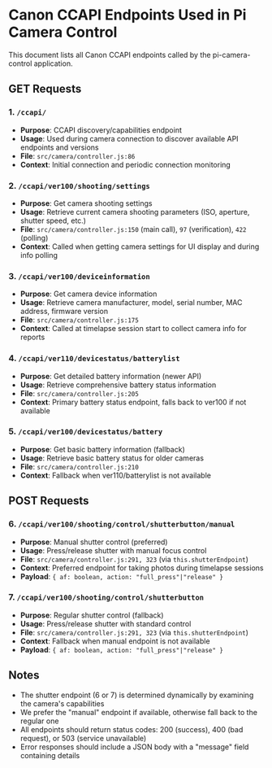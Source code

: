 # Canon CCAPI Endpoints Used in Pi Camera Control

This document lists all Canon CCAPI endpoints called by the pi-camera-control application.

## GET Requests

### 1. `/ccapi/`
- **Purpose**: CCAPI discovery/capabilities endpoint
- **Usage**: Used during camera connection to discover available API endpoints and versions
- **File**: `src/camera/controller.js:86`
- **Context**: Initial connection and periodic connection monitoring

### 2. `/ccapi/ver100/shooting/settings`
- **Purpose**: Get camera shooting settings
- **Usage**: Retrieve current camera shooting parameters (ISO, aperture, shutter speed, etc.)
- **File**: `src/camera/controller.js:150` (main call), `97` (verification), `422` (polling)
- **Context**: Called when getting camera settings for UI display and during info polling

### 3. `/ccapi/ver100/deviceinformation`
- **Purpose**: Get camera device information
- **Usage**: Retrieve camera manufacturer, model, serial number, MAC address, firmware version
- **File**: `src/camera/controller.js:175`
- **Context**: Called at timelapse session start to collect camera info for reports

### 4. `/ccapi/ver110/devicestatus/batterylist`
- **Purpose**: Get detailed battery information (newer API)
- **Usage**: Retrieve comprehensive battery status information
- **File**: `src/camera/controller.js:205`
- **Context**: Primary battery status endpoint, falls back to ver100 if not available

### 5. `/ccapi/ver100/devicestatus/battery`
- **Purpose**: Get basic battery information (fallback)
- **Usage**: Retrieve basic battery status for older cameras
- **File**: `src/camera/controller.js:210`
- **Context**: Fallback when ver110/batterylist is not available

## POST Requests

### 6. `/ccapi/ver100/shooting/control/shutterbutton/manual`
- **Purpose**: Manual shutter control (preferred)
- **Usage**: Press/release shutter with manual focus control
- **File**: `src/camera/controller.js:291, 323` (via `this.shutterEndpoint`)
- **Context**: Preferred endpoint for taking photos during timelapse sessions
- **Payload**: `{ af: boolean, action: "full_press"|"release" }`

### 7. `/ccapi/ver100/shooting/control/shutterbutton`
- **Purpose**: Regular shutter control (fallback)
- **Usage**: Press/release shutter with standard control
- **File**: `src/camera/controller.js:291, 323` (via `this.shutterEndpoint`)
- **Context**: Fallback when manual endpoint is not available
- **Payload**: `{ af: boolean, action: "full_press"|"release" }`

## Notes

- The shutter endpoint (6 or 7) is determined dynamically by examining the camera's capabilities
- We prefer the "manual" endpoint if available, otherwise fall back to the regular one
- All endpoints should return status codes: 200 (success), 400 (bad request), or 503 (service unavailable)
- Error responses should include a JSON body with a "message" field containing details